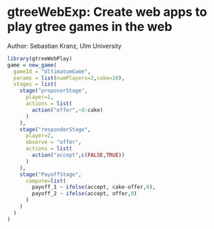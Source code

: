 # gtreeWebExp: Create web apps to play gtree games in the web

Author: Sebastian Kranz, Ulm University

```r
library(gtreeWebPlay)
game = new_game(
  gameId = "UltimatumGame",
  params = list(numPlayers=2,cake=10),
  stages = list(
    stage("proposerStage",
      player=1,
      actions = list(
        action("offer",~0:cake)
      )
    ),
    stage("responderStage",
      player=2,
      observe = "offer",
      actions = list(
        action("accept",c(FALSE,TRUE))
      )
    ),
    stage("PayoffStage",
      compute=list(
        payoff_1 ~ ifelse(accept, cake-offer,0),
        payoff_2 ~ ifelse(accept, offer,0)
      )
    )
  )
)


```
